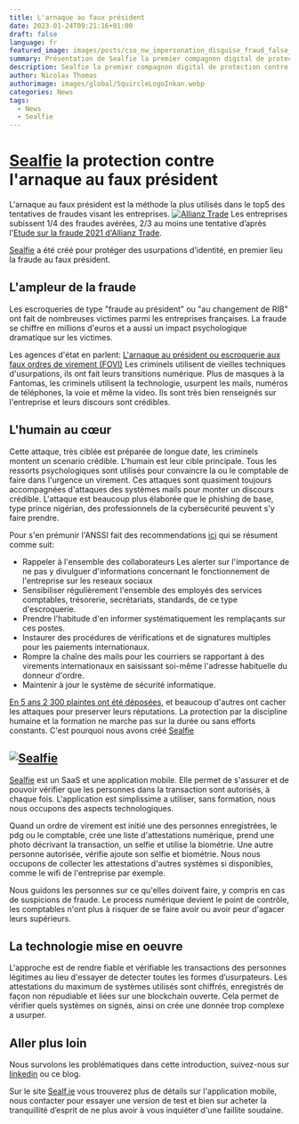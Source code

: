 ```yaml
---
title: L'arnaque au faux président
date: 2023-01-24T09:21:16+01:00
draft: false
language: fr
featured_image: images/posts/cso_nw_impersonation_disguise_fraud_false_identity_theft_by_alphaspirit_gettyimages-538465604_2400x1600-100811607-large.webp
summary: Présentation de Sealfie la premier compagnon digital de protection contre l'arnaque au faux président aui est le type de tentative de fraude visant les entreprises.
description: Sealfie la premier compagnon digital de protection contre l'arnaque au faux président. Le premier type de fraude visant les entreprises.
author: Nicolas Thomas
authorimage: images/global/SquircleLogoInkan.webp
categories: News
tags:
  - News
  - Sealfie
---
```



# [Sealfie](https://sealf.ie/fr) la protection contre l'arnaque au faux président

L'arnaque au faux président est la méthode la plus utilisés dans le top5 des tentatives de fraudes visant les entreprises.
[![Allianz Trade](/images/Top5AllianzTrade.png )](https://www.allianz-trade.fr/actualites/etude-fraude-2021.html)
Les entreprises subissent 1/4 des fraudes avérées, 2/3 au moins une tentative d’après l'[Etude sur la fraude 2021 d'Allianz Trade](https://www.allianz-trade.fr/actualites/etude-fraude-2021.html).

<!-- <img src="/images/sealfie-logo.svg"
     alt="Sealfie Logo"
     style="margin-right: 5px; size: 20px;"  /> -->
[Sealfie](https://sealf.ie/fr) a été créé pour protéger des usurpations d’identité, en premier lieu la fraude au faux président.

## L'ampleur de la fraude

Les escroqueries de type "fraude au président" ou "au changement de RIB"  ont fait de nombreuses victimes parmi les entreprises françaises. La fraude se chiffre en millions d'euros et a aussi un impact psychologique dramatique sur les victimes.

Les agences d'état en parlent: [L'arnaque au président ou escroquerie aux faux ordres de virement (FOVI)](https://www.cybermalveillance.gouv.fr/tous-nos-contenus/fiches-reflexes/escroquerie-faux-ordres-virement-fovi)
Les criminels utilisent de vieilles techniques d'usurpations, ils ont fait leurs transitions numérique. Plus de masques à la Fantomas, les criminels utilisent la technologie, usurpent les mails, numéros de téléphones, la voie et même la video. Ils sont très bien renseignés sur l'entreprise et leurs discours sont crédibles.

## L'humain au cœur

Cette attaque, très ciblée est préparée de longue date, les criminels montent un scenario crédible. L'humain est leur cible principale. Tous les ressorts psychologiques sont utilisés pour convaincre la ou le comptable de faire dans l'urgence un virement. Ces attaques sont quasiment toujours accompagnées d'attaques des systèmes mails pour monter un discours crédible. L'attaque est beaucoup plus élaborée que le phishing de base, type prince nigérian, des professionnels de la cybersécurité peuvent s'y faire prendre.

Pour s'en prémunir l'ANSSI fait des recommendations [ici](https://sisse.entreprises.gouv.fr/files_sisse/files/outils/fiches/fiched6_fovi.pdf) qui se résument comme suit:

- Rappeler à l'ensemble des collaborateurs Les alerter sur l'importance de ne pas y divulguer d'informations concernant le fonctionnement de l'entreprise sur les reseaux sociaux
- Sensibiliser régulièrement l'ensemble des employés des services comptables, trésorerie, secrétariats, standards, de ce type d'escroquerie.
- Prendre l'habitude d'en informer systématiquement les remplaçants sur ces postes.
- Instaurer des procédures de vérifications et de signatures multiples pour les paiements internationaux.
- Rompre la chaîne des mails pour les courriers se rapportant à des virements internationaux en saisissant soi-même l'adresse habituelle du donneur d'ordre.
- Maintenir à jour le système de sécurité informatique.

[En 5 ans 2 300 plaintes ont été déposées](https://www.morbihan.gouv.fr/Actions-de-l-Etat/Securite-et-protection-de-la-population/Securite-informatique/L-arnaque-au-president-ou-escroquerie-aux-faux-ordres-de-virement-FOVI), et beaucoup d'autres ont cacher les attaques pour preserver leurs réputations. La protection par la discipline humaine et la formation ne marche pas sur la durée ou sans efforts constants. C'est pourquoi nous avons créé [Sealfie](https://sealf.ie/fr)

## [![Sealfie](/images/sealfie-landscape.png)](https://sealf.ie/fr)

[Sealfie](https://sealf.ie/fr) est un SaaS et une application mobile. Elle permet de s'assurer et de pouvoir vérifier que les personnes dans la transaction sont autorisés, à chaque fois. L'application est simplissime a utiliser, sans formation, nous nous occupons des aspects technologiques.

Quand un ordre de virement est initié une des personnes enregistrées, le pdg ou le comptable, crée une liste d'attestations numérique, prend une photo décrivant la transaction, un selfie et utilise la biométrie. Une autre personne autorisée, vérifie ajoute son selfie et biométrie. Nous nous occupons de collecter les attestations d'autres systèmes si disponibles, comme le wifi de l'entreprise par exemple.

Nous guidons les personnes sur ce qu'elles doivent faire, y compris en cas de suspicions de fraude. Le process numérique devient le point de contrôle, les comptables n'ont plus à risquer de se faire avoir ou avoir peur d'agacer leurs supérieurs.

## La technologie mise en oeuvre

L'approche est de rendre fiable et vérifiable les transactions des personnes légitimes au lieu d'essayer de detecter toutes les formes d’usurpateurs. Les attestations du maximum de systèmes utilisés sont chiffrés, enregistrés de façon non répudiable et liées sur une blockchain ouverte. Cela permet de vérifier quels systèmes on signés, ainsi on crée une donnée trop complexe a usurper.

## Aller plus loin

Nous survolons les problématiques dans cette introduction, suivez-nous sur [linkedin](https://www.linkedin.com/company/inkan-link/) ou ce blog.

Sur le site [Sealf.ie](https://sealf.ie/fr) vous trouverez plus de détails sur l'application mobile, nous contacter pour essayer une version de test et bien sur acheter la tranquillité d’esprit de ne plus avoir à vous inquiéter d'une faillite soudaine.
